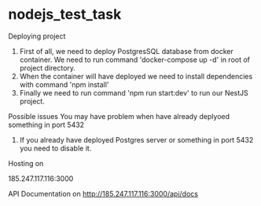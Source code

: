 # nodejs_test_task

Deploying project

1. First of all, we need to deploy PostgresSQL database from docker container.
   We need to run command 'docker-compose up -d' in root of project directory.
2. When the container will have deployed we need to install dependencies with command 'npm install'
3. Finally we need to run command 'npm run start:dev'
   to run our NestJS project.

Possible issues
You may have problem when have already deplyoed something in port 5432

1. If you already have deployed Postgres server or something in port 5432 you need to disable it.

Hosting on

185.247.117.116:3000

API Documentation on
http://185.247.117.116:3000/api/docs
